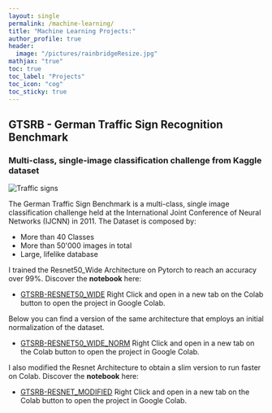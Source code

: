 ```yaml
---
layout: single
permalink: /machine-learning/
title: "Machine Learning Projects:"
author_profile: true
header:
  image: "/pictures/rainbridgeResize.jpg"
mathjax: "true"
toc: true
toc_label: "Projects"
toc_icon: "cog"
toc_sticky: true
---
```


## GTSRB - German Traffic Sign Recognition Benchmark
### Multi-class, single-image classification challenge from Kaggle dataset

<img src="{{ site.url }}{{ site.baseurl }}/GTSRB/Header.png" alt="Traffic signs">

The German Traffic Sign Benchmark is a multi-class, single image classification challenge held at the International Joint Conference of Neural Networks (IJCNN) in 2011. The Dataset is composed by:

* More than 40 Classes
* More than 50'000 images in total
* Large, lifelike database

I trained the Resnet50_Wide Architecture on Pytorch to reach an accuracy over 99%. Discover the **notebook** here:
* [GTSRB-RESNET50_WIDE](https://github.com/DavideDaz/TokyoDataScience/blob/master/Machine%20Learning%20Projects/GTSRB/gtsrb_resnet50Wide_WAdam_10%25val.ipynb)
Right Click and open in a new tab on the Colab button to open the project in Google Colab.

Below you can find a version of the same architecture that employs an initial normalization of the dataset.
* [GTSRB-RESNET50_WIDE_NORM](https://github.com/DavideDaz/TokyoDataScience/blob/master/Machine%20Learning%20Projects/GTSRB/gtsrb_resnet50Wide_WAdam_10%25val_Norm.ipynb)
Right Click and open in a new tab on the Colab button to open the project in Google Colab.

I also modified the Resnet Architecture to obtain a slim version to run faster on Colab. Discover the **notebook** here:
* [GTSRB-RESNET_MODIFIED](https://github.com/DavideDaz/TokyoDataScience/blob/master/Machine%20Learning%20Projects/GTSRB/gtsrb_resnetModified_WAdam_10%25val.ipynb)
Right Click and open in a new tab on the Colab button to open the project in Google Colab.
